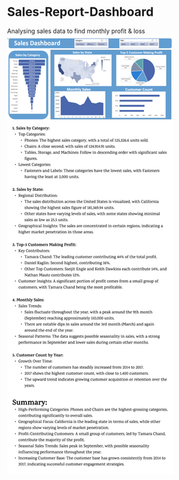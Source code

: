 # Sales-Report-Dashboard
Analysing sales data to find monthly profit &amp; loss
![](https://github.com/sachink44/Sales-Report-Dashboard/blob/main/Sales%20Report.jpg)
